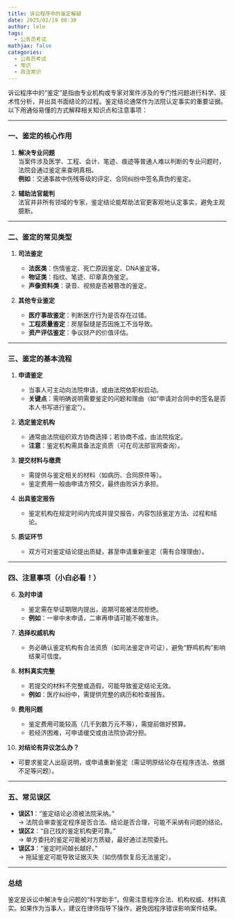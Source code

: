 ```yaml
---
title: 诉讼程序中的鉴定解疑
date: 2025/02/19 08:30
author: lele
tags:
  - 公务员考试
mathjax: false
categories:
  - 公务员考试
  - 常识
  - 政法常识
---
```

诉讼程序中的“鉴定”是指由专业机构或专家对案件涉及的专门性问题进行科学、技术性分析，并出具书面结论的过程。鉴定结论通常作为法院认定事实的重要证据。以下用通俗易懂的方式解释相关知识点和注意事项：

---

### **一、鉴定的核心作用**
1. **解决专业问题**  
   当案件涉及医学、工程、会计、笔迹、痕迹等普通人难以判断的专业问题时，法院会通过鉴定来查明真相。  
   **例如**：交通事故中伤残等级的评定、合同纠纷中签名真伪的鉴定。

2. **辅助法官裁判**  
   法官并非所有领域的专家，鉴定结论能帮助法官更客观地认定事实，避免主观臆断。

---

### **二、鉴定的常见类型**
1. **司法鉴定**  
   - **法医类**：伤情鉴定、死亡原因鉴定、DNA鉴定等。  
   - **物证类**：指纹、笔迹、印章真伪鉴定。  
   - **声像资料类**：录音、视频是否被篡改的鉴定。  

2. **其他专业鉴定**  
   - **医疗事故鉴定**：判断医疗行为是否存在过错。  
   - **工程质量鉴定**：房屋裂缝是否因施工不当导致。  
   - **资产评估鉴定**：争议财产的价值评估。

---

### **三、鉴定的基本流程**
1. **申请鉴定**  
   - 当事人可主动向法院申请，或由法院依职权启动。  
   - **关键点**：需明确说明需要鉴定的问题和理由（如“申请对合同中的签名是否本人书写进行鉴定”）。

2. **选定鉴定机构**  
   - 通常由法院组织双方协商选择；若协商不成，由法院指定。  
   - **注意**：鉴定机构需具备法定资质（可在司法部官网查询）。

3. **提交材料与缴费**  
   - 需提供与鉴定相关的材料（如病历、合同原件等）。  
   - 鉴定费用一般由申请方预交，最终由败诉方承担。

4. **出具鉴定报告**  
   - 鉴定机构在规定时间内完成并提交报告，内容包括鉴定方法、过程和结论。

5. **质证环节**  
   - 双方可对鉴定结论提出质疑，甚至申请重新鉴定（需有合理理由）。

---

### **四、注意事项（小白必看！）**
6. **及时申请**  
   - 鉴定需在举证期限内提出，逾期可能被法院拒绝。  
   - **例如**：一审中未申请，二审再申请可能不被准许。

7. **选择权威机构**  
   - 务必确认鉴定机构有合法资质（如司法鉴定许可证），避免“野鸡机构”影响结果可信度。

8. **材料真实完整**  
   - 若提交的材料不完整或造假，可能导致鉴定结论无效。  
   - **例如**：医疗纠纷中，需提供完整的病历和检查报告。

9. **费用问题**  
   - 鉴定费用可能较高（几千到数万元不等），需提前做好预算。  
   - 若经济困难，可申请缓交或由法院协调分担。

10. **对结论有异议怎么办？**  
   - 可要求鉴定人出庭说明，或申请重新鉴定（需证明原结论存在程序违法、依据不足等问题）。

---

### **五、常见误区**
- **误区1**：“鉴定结论必须被法院采纳。”  
  → 法院会审查鉴定程序是否合法、结论是否合理，可能不采纳有问题的结论。  
- **误区2**：“自己找的鉴定机构更可靠。”  
  → 单方委托的鉴定可能被对方质疑，最好通过法院委托。  
- **误区3**：“鉴定时间越长越好。”  
  → 拖延鉴定可能导致证据灭失（如伤情恢复后无法鉴定）。

---

### **总结**  
鉴定是诉讼中解决专业问题的“科学助手”，但需注意程序合法、机构权威、材料真实。如果作为当事人，建议在律师指导下操作，避免因程序错误影响案件结果。